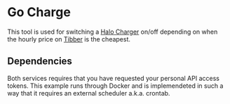 # Go Charge

This tool is used for switching a [Halo Charger](https://charge-amps.com/products/charging-stations/halo-wallbox/) on/off depending on when the hourly price on [Tibber](tibber.com) is the cheapest.

## Dependencies

Both services requires that you have requested your personal API access tokens.
This example runs through Docker and is implemendeted in such a way that it requires an external scheduler a.k.a. crontab.

